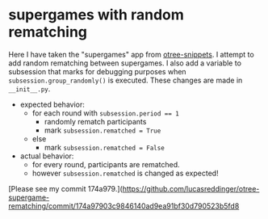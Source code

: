 # supergames with random rematching

Here I have taken the "supergames" app from [otree-snippets](https://www.otreehub.com/projects/otree-snippets/). I attempt to add random rematching between supergames. I also add a variable to subsession that marks for debugging purposes when `subsession.group_randomly()` is executed. These changes are made in `__init__.py`.

  - expected behavior:
      - for each round with `subsession.period == 1`
          - randomly rematch participants
          - mark `subsession.rematched = True`
      - else
          - mark `subsession.rematched = False`
  - actual behavior:
      - for every round, participants are rematched.
      - however `subsession.rematched` is changed as expected!

[Please see my commit 174a979.](https://github.com/lucasreddinger/otree-supergame-rematching/commit/174a97903c9846140ad9ea91bf30d790523b5fd8

